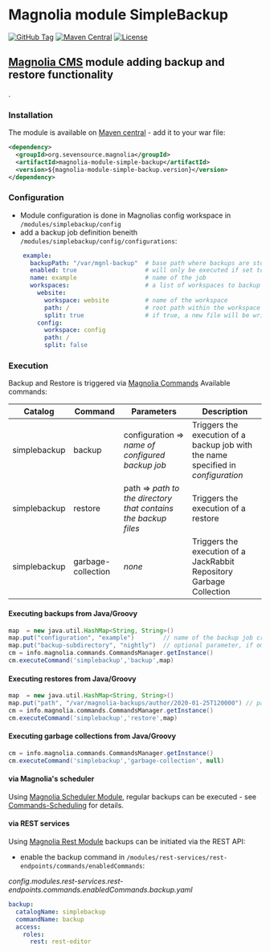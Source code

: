 # Magnolia module SimpleBackup
[![GitHub Tag](https://img.shields.io/github/tag/sevensource/magnolia-module-simple-backup.svg?maxAge=3600)](https://github.com/sevensource/magnolia-module-simple-backup/tags)
[![Maven Central](https://img.shields.io/maven-central/v/org.sevensource.magnolia/magnolia-module-simple-backup.svg?maxAge=3600)](http://search.maven.org/#search%7Cga%7C1%7Cg%3A%22org.sevensource.magnolia%22%20AND%20a%3A%22magnolia-module-simple-backup%22)
[![License](https://img.shields.io/github/license/sevensource/magnolia-module-simple-backup.svg)](https://github.com/sevensource/magnolia-module-simple-backup/blob/master/LICENSE)

## [Magnolia CMS](http://www.magnolia-cms.com) module adding backup and restore functionality
.
### Installation
The module is available on [Maven central](https://search.maven.org/artifact/org.sevensource.magnolia/magnolia-module-simple-backup) - add it to your war file:
```xml
<dependency>
  <groupId>org.sevensource.magnolia</groupId>
  <artifactId>magnolia-module-simple-backup</artifactId>
  <version>${magnolia-module-simple-backup.version}</version>
</dependency>
```
### Configuration
- Module configuration is done in Magnolias config workspace in `/modules/simplebackup/config`
- add a backup job definition beneith `/modules/simplebackup/config/configurations`:
```yml
    example:
      backupPath: "/var/mgnl-backup"  # base path where backups are stored
      enabled: true                   # will only be executed if set to true
      name: example                   # name of the job
      workspaces:                     # a list of workspaces to backup
        website:
          workspace: website          # name of the workspace
          path: /                     # root path within the workspace to backup
          split: true                 # if true, a new file will be written for every subfolder
        config:
          workspace: config
          path: /
          split: false
```
### Execution
Backup and Restore is triggered via [Magnolia Commands](https://documentation.magnolia-cms.com/display/DOCS/Commands)
Available commands:

| Catalog  | Command | Parameters | Description |
| ------------- | ------------- | ------------- | ------------- |
| simplebackup  | backup  | configuration => _name of configured backup job_  | Triggers the execution of a backup job with the name specified in _configuration_  |
| simplebackup  | restore  | path => _path to the directory that contains the backup files_  | Triggers the execution of a restore |
| simplebackup  | garbage-collection  | _none_  | Triggers the execution of a JackRabbit Repository Garbage Collection |

#### Executing backups from Java/Groovy
```groovy
map  = new java.util.HashMap<String, String>()
map.put("configuration", "example")        // name of the backup job created above
map.put("backup-subdirectory", "nightly")  // optional parameter, if omitted a timestamp will be used
cm = info.magnolia.commands.CommandsManager.getInstance()
cm.executeCommand('simplebackup','backup',map)
```

#### Executing restores from Java/Groovy
```groovy
map  = new java.util.HashMap<String, String>()
map.put("path", "/var/magnolia-backups/author/2020-01-25T120000") // path to the directory in which the backup files are stored
cm = info.magnolia.commands.CommandsManager.getInstance()
cm.executeCommand('simplebackup','restore',map)
```

#### Executing garbage collections from Java/Groovy
```groovy
cm = info.magnolia.commands.CommandsManager.getInstance()
cm.executeCommand('simplebackup','garbage-collection', null)
```

#### via Magnolia's scheduler
Using [Magnolia Scheduler Module](https://documentation.magnolia-cms.com/display/DOCS/Scheduler+module), regular
backups can be executed - see [Commands-Scheduling](https://documentation.magnolia-cms.com/display/DOCS/Commands#Commands-Scheduling)
for details.


#### via REST services
Using [Magnolia Rest Module](https://documentation.magnolia-cms.com/display/DOCS/REST+module) backups can be initiated
via the REST API:
- enable the backup command in
`/modules/rest-services/rest-endpoints/commands/enabledCommands`:

_config.modules.rest-services.rest-endpoints.commands.enabledCommands.backup.yaml_
```yml
backup:
  catalogName: simplebackup
  commandName: backup
  access:
    roles:
      rest: rest-editor
```
